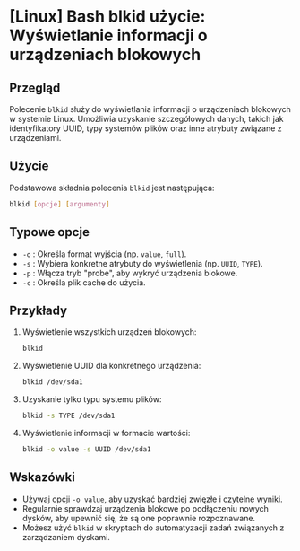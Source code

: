 # [Linux] Bash blkid użycie: Wyświetlanie informacji o urządzeniach blokowych

## Przegląd
Polecenie `blkid` służy do wyświetlania informacji o urządzeniach blokowych w systemie Linux. Umożliwia uzyskanie szczegółowych danych, takich jak identyfikatory UUID, typy systemów plików oraz inne atrybuty związane z urządzeniami.

## Użycie
Podstawowa składnia polecenia `blkid` jest następująca:

```bash
blkid [opcje] [argumenty]
```

## Typowe opcje
- `-o` : Określa format wyjścia (np. `value`, `full`).
- `-s` : Wybiera konkretne atrybuty do wyświetlenia (np. `UUID`, `TYPE`).
- `-p` : Włącza tryb "probe", aby wykryć urządzenia blokowe.
- `-c` : Określa plik cache do użycia.

## Przykłady
1. Wyświetlenie wszystkich urządzeń blokowych:
   ```bash
   blkid
   ```

2. Wyświetlenie UUID dla konkretnego urządzenia:
   ```bash
   blkid /dev/sda1
   ```

3. Uzyskanie tylko typu systemu plików:
   ```bash
   blkid -s TYPE /dev/sda1
   ```

4. Wyświetlenie informacji w formacie wartości:
   ```bash
   blkid -o value -s UUID /dev/sda1
   ```

## Wskazówki
- Używaj opcji `-o value`, aby uzyskać bardziej zwięzłe i czytelne wyniki.
- Regularnie sprawdzaj urządzenia blokowe po podłączeniu nowych dysków, aby upewnić się, że są one poprawnie rozpoznawane.
- Możesz użyć `blkid` w skryptach do automatyzacji zadań związanych z zarządzaniem dyskami.